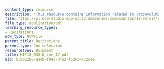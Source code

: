 ```yaml
---
content_type: resource
description: "This resource contains information related to \tconvolution."
file: https://ol-ocw-studio-app-qa.s3.amazonaws.com/courses/18-03-differential-equations-spring-2010/b38d2280aabbf04c3fe3f526947325ee_MIT18_03S10_rec_17.pdf
file_type: application/pdf
learning_resource_types:
- Recitations
ocw_type: OCWFile
parent_title: Recitations
parent_type: CourseSection
resourcetype: Document
title: MIT18_03S10_rec_17.pdf
uid: b38d2280-aabb-f04c-3fe3-f526947325ee
---
```

